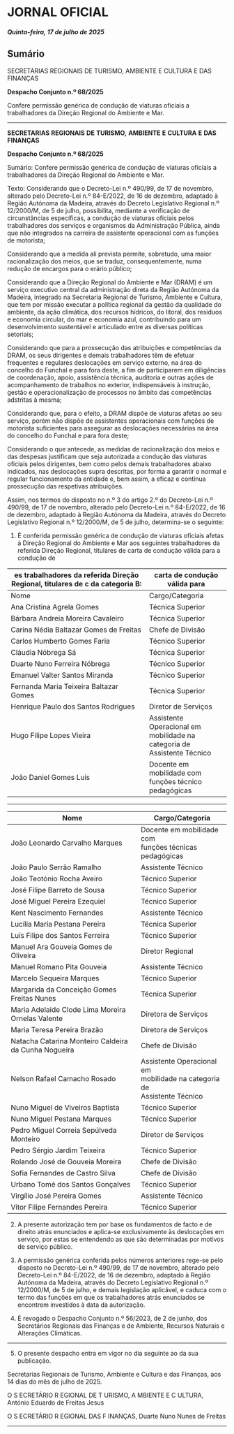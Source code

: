 # JORNAL OFICIAL

##### Quinta-feira, 17 de julho de 2025

## **Sumário**

SECRETARIAS REGIONAIS DE TURISMO, AMBIENTE E CULTURA E
DAS FINANÇAS

**Despacho Conjunto n.º 68/2025**

Confere permissão genérica de condução de viaturas oficiais a trabalhadores da
Direção Regional do Ambiente e Mar.




---

**SECRETARIAS** **REGIONAIS** **DE** **TURISMO,** **AMBIENTE** **E** **CULTURA** **E** **DAS** **FINANÇAS**


**Despacho Conjunto n.º 68/2025**


Sumário:
Confere permissão genérica de condução de viaturas oficiais a trabalhadores da Direção Regional do Ambiente e Mar.

Texto:
Considerando que o Decreto-Lei n.º 490/99, de 17 de novembro, alterado pelo Decreto-Lei n.º 84-E/2022, de 16 de
dezembro, adaptado à Região Autónoma da Madeira, através do Decreto Legislativo Regional n.º 12/2000/M, de 5 de julho,
possibilita, mediante a verificação de circunstâncias específicas, a condução de viaturas oficiais pelos trabalhadores dos
serviços e organismos da Administração Pública, ainda que não integrados na carreira de assistente operacional com as
funções de motorista;

Considerando que a medida ali prevista permite, sobretudo, uma maior racionalização dos meios, que se traduz,
consequentemente, numa redução de encargos para o erário público;

Considerando que a Direção Regional do Ambiente e Mar (DRAM) é um serviço executivo central da administração direta
da Região Autónoma da Madeira, integrado na Secretaria Regional de Turismo, Ambiente e Cultura, que tem por missão
executar a política regional da gestão da qualidade do ambiente, da ação climática, dos recursos hídricos, do litoral, dos
resíduos e economia circular, do mar e economia azul, contribuindo para um desenvolvimento sustentável e articulado entre as
diversas políticas setoriais;

Considerando que para a prossecução das atribuições e competências da DRAM, os seus dirigentes e demais trabalhadores
têm de efetuar frequentes e regulares deslocações em serviço externo, na área do concelho do Funchal e para fora deste, a fim
de participarem em diligências de coordenação, apoio, assistência técnica, auditoria e outras ações de acompanhamento de
trabalhos no exterior, indispensáveis à instrução, gestão e operacionalização de processos no âmbito das competências
adstritas à mesma;

Considerando que, para o efeito, a DRAM dispõe de viaturas afetas ao seu serviço, porém não dispõe de assistentes
operacionais com funções de motorista suficientes para assegurar as deslocações necessárias na área do concelho do Funchal e
para fora deste;

Considerando o que antecede, as medidas de racionalização dos meios e das despesas justificam que seja autorizada a
condução das viaturas oficiais pelos dirigentes, bem como pelos demais trabalhadores abaixo indicados, nas deslocações supra
descritas, por forma a garantir o normal e regular funcionamento da entidade e, bem assim, a eficaz e contínua prossecução
das respetivas atribuições.

Assim, nos termos do disposto no n.º 3 do artigo 2.º do Decreto-Lei n.º 490/99, de 17 de novembro, alterado pelo
Decreto-Lei n.º 84-E/2022, de 16 de dezembro, adaptado à Região Autónoma da Madeira, através do Decreto Legislativo
Regional n.º 12/2000/M, de 5 de julho, determina-se o seguinte:


1. É conferida permissão genérica de condução de viaturas oficiais afetas à Direção Regional do Ambiente e Mar aos
seguintes trabalhadores da referida Direção Regional, titulares de carta de condução válida para a condução de








|es trabalhadores da referida Direção Regional, titulares de c da categoria B:|carta de condução válida para|
|---|---|
|Nome|Cargo/Categoria|
|Ana Cristina Agrela Gomes|Técnica Superior|
|Bárbara Andreia Moreira Cavaleiro|Técnica Superior|
|Carina Nédia Baltazar Gomes de Freitas|Chefe de Divisão|
|Carlos Humberto Gomes Faria|Técnico Superior|
|Cláudia Nóbrega Sá|Técnica Superior|
|Duarte Nuno Ferreira Nóbrega|Técnico Superior|
|Emanuel Valter Santos Miranda|Técnico Superior|
|Fernanda Maria Teixeira Baltazar Gomes|Técnica Superior|
|Henrique Paulo dos Santos Rodrigues|Diretor de Serviços|
|Hugo Filipe Lopes Vieira|Assistente Operacional em<br>mobilidade na categoria de<br>Assistente Técnico|
|João Daniel Gomes Luís|Docente em mobilidade com<br>funções técnico pedagógicas|




---

|Nome|Cargo/Categoria|
|---|---|
|João Leonardo Carvalho Marques|Docente em mobilidade com<br>funções técnicas pedagógicas|
|João Paulo Serrão Ramalho|Assistente Técnico|
|João Teotónio Rocha Aveiro|Técnico Superior|
|José Filipe Barreto de Sousa|Técnico Superior|
|José Miguel Pereira Ezequiel|Técnico Superior|
|Kent Nascimento Fernandes|Assistente Técnico|
|Lucília Maria Pestana Pereira|Técnica Superior|
|Luís Filipe dos Santos Ferreira|Técnico Superior|
|Manuel Ara Gouveia Gomes de Oliveira|Diretor Regional|
|Manuel Romano Pita Gouveia|Assistente Técnico|
|Marcelo Sequeira Marques|Técnico Superior|
|Margarida da Conceição Gomes Freitas Nunes|Técnica Superior|
|Maria Adelaide Clode Lima Moreira Ornelas Valente|Diretora de Serviços|
|Maria Teresa Pereira Brazão|Diretora de Serviços|
|Natacha Catarina Monteiro Caldeira da Cunha Nogueira|Chefe de Divisão|
|Nelson Rafael Camacho Rosado|Assistente Operacional em<br>mobilidade na categoria de<br>Assistente Técnico|
|Nuno Miguel de Viveiros Baptista|Técnico Superior|
|Nuno Miguel Pestana Marques|Técnico Superior|
|Pedro Miguel Correia Sepúlveda Monteiro|Diretor de Serviços|
|Pedro Sérgio Jardim Teixeira|Técnico Superior|
|Rolando José de Gouveia Moreira|Chefe de Divisão|
|Sofia Fernandes de Castro Silva|Chefe de Divisão|
|Urbano Tomé dos Santos Gonçalves|Técnico Superior|
|Virgílio José Pereira Gomes|Assistente Técnico|
|Vitor Filipe Fernandes Pereira|Técnico Superior|


2. A presente autorização tem por base os fundamentos de facto e de direito atrás enunciados e aplica-se exclusivamente
às deslocações em serviço, por estas se entendendo as que são determinadas por motivos de serviço público.

3. A permissão genérica conferida pelos números anteriores rege-se pelo disposto no Decreto-Lei n.º 490/99, de 17 de
novembro, alterado pelo Decreto-Lei n.º 84-E/2022, de 16 de dezembro, adaptado à Região Autónoma da Madeira,
através do Decreto Legislativo Regional n.º 12/2000/M, de 5 de julho, e demais legislação aplicável, e caduca com o
termo das funções em que os trabalhadores atrás enunciados se encontrem investidos à data da autorização.

4. É revogado o Despacho Conjunto n.º 56/2023, de 2 de junho, dos Secretários Regionais das Finanças e de Ambiente,
Recursos Naturais e Alterações Climáticas.




---

5. O presente despacho entra em vigor no dia seguinte ao da sua publicação.

Secretarias Regionais de Turismo, Ambiente e Cultura e das Finanças, aos 14 dias do mês de julho de 2025.

O S ECRETÁRIO R EGIONAL DE T URISMO, A MBIENTE E C ULTURA, António Eduardo de Freitas Jesus

O S ECRETÁRIO R EGIONAL DAS F INANÇAS, Duarte Nuno Nunes de Freitas




---
